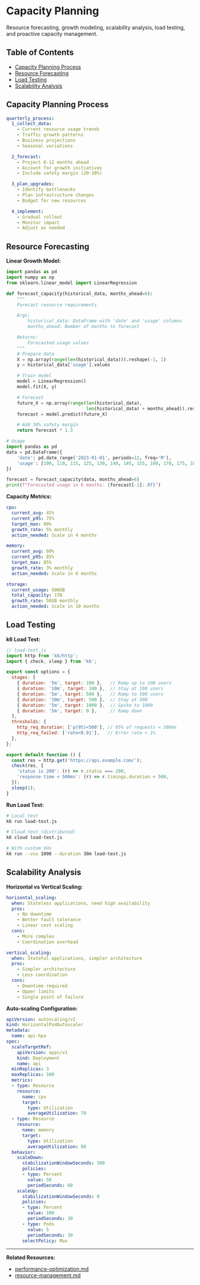 # Capacity Planning

Resource forecasting, growth modeling, scalability analysis, load testing, and proactive capacity management.

## Table of Contents

- [Capacity Planning Process](#capacity-planning-process)
- [Resource Forecasting](#resource-forecasting)
- [Load Testing](#load-testing)
- [Scalability Analysis](#scalability-analysis)

## Capacity Planning Process

```yaml
quarterly_process:
  1_collect_data:
    - Current resource usage trends
    - Traffic growth patterns
    - Business projections
    - Seasonal variations

  2_forecast:
    - Project 6-12 months ahead
    - Account for growth initiatives
    - Include safety margin (20-30%)

  3_plan_upgrades:
    - Identify bottlenecks
    - Plan infrastructure changes
    - Budget for new resources

  4_implement:
    - Gradual rollout
    - Monitor impact
    - Adjust as needed
```

## Resource Forecasting

**Linear Growth Model:**
```python
import pandas as pd
import numpy as np
from sklearn.linear_model import LinearRegression

def forecast_capacity(historical_data, months_ahead=6):
    """
    Forecast resource requirements

    Args:
        historical_data: DataFrame with 'date' and 'usage' columns
        months_ahead: Number of months to forecast

    Returns:
        Forecasted usage values
    """
    # Prepare data
    X = np.array(range(len(historical_data))).reshape(-1, 1)
    y = historical_data['usage'].values

    # Train model
    model = LinearRegression()
    model.fit(X, y)

    # Forecast
    future_X = np.array(range(len(historical_data),
                              len(historical_data) + months_ahead)).reshape(-1, 1)
    forecast = model.predict(future_X)

    # Add 30% safety margin
    return forecast * 1.3

# Usage
import pandas as pd
data = pd.DataFrame({
    'date': pd.date_range('2023-01-01', periods=12, freq='M'),
    'usage': [100, 110, 115, 125, 130, 140, 145, 155, 160, 170, 175, 185]
})

forecast = forecast_capacity(data, months_ahead=6)
print(f"Forecasted usage in 6 months: {forecast[-1]:.0f}")
```

**Capacity Metrics:**
```yaml
cpu:
  current_avg: 45%
  current_p95: 75%
  target_max: 80%
  growth_rate: 5% monthly
  action_needed: Scale in 4 months

memory:
  current_avg: 60%
  current_p95: 85%
  target_max: 85%
  growth_rate: 3% monthly
  action_needed: Scale in 6 months

storage:
  current_usage: 500GB
  total_capacity: 1TB
  growth_rate: 50GB monthly
  action_needed: Scale in 10 months
```

## Load Testing

**k6 Load Test:**
```javascript
// load-test.js
import http from 'k6/http';
import { check, sleep } from 'k6';

export const options = {
  stages: [
    { duration: '5m', target: 100 },   // Ramp up to 100 users
    { duration: '10m', target: 100 },  // Stay at 100 users
    { duration: '5m', target: 500 },   // Ramp to 500 users
    { duration: '10m', target: 500 },  // Stay at 500
    { duration: '5m', target: 1000 },  // Spike to 1000
    { duration: '5m', target: 0 },     // Ramp down
  ],
  thresholds: {
    http_req_duration: ['p(95)<500'], // 95% of requests < 500ms
    http_req_failed: ['rate<0.01'],   // Error rate < 1%
  },
};

export default function () {
  const res = http.get('https://api.example.com/');
  check(res, {
    'status is 200': (r) => r.status === 200,
    'response time < 500ms': (r) => r.timings.duration < 500,
  });
  sleep(1);
}
```

**Run Load Test:**
```bash
# Local test
k6 run load-test.js

# Cloud test (distributed)
k6 cloud load-test.js

# With custom VUs
k6 run --vus 1000 --duration 30m load-test.js
```

## Scalability Analysis

**Horizontal vs Vertical Scaling:**
```yaml
horizontal_scaling:
  when: Stateless applications, need high availability
  pros:
    - No downtime
    - Better fault tolerance
    - Linear cost scaling
  cons:
    - More complex
    - Coordination overhead

vertical_scaling:
  when: Stateful applications, simpler architecture
  pros:
    - Simpler architecture
    - Less coordination
  cons:
    - Downtime required
    - Upper limits
    - Single point of failure
```

**Auto-scaling Configuration:**
```yaml
apiVersion: autoscaling/v2
kind: HorizontalPodAutoscaler
metadata:
  name: api-hpa
spec:
  scaleTargetRef:
    apiVersion: apps/v1
    kind: Deployment
    name: api
  minReplicas: 3
  maxReplicas: 100
  metrics:
  - type: Resource
    resource:
      name: cpu
      target:
        type: Utilization
        averageUtilization: 70
  - type: Resource
    resource:
      name: memory
      target:
        type: Utilization
        averageUtilization: 80
  behavior:
    scaleDown:
      stabilizationWindowSeconds: 300
      policies:
      - type: Percent
        value: 50
        periodSeconds: 60
    scaleUp:
      stabilizationWindowSeconds: 0
      policies:
      - type: Percent
        value: 100
        periodSeconds: 30
      - type: Pods
        value: 5
        periodSeconds: 30
      selectPolicy: Max
```

---

**Related Resources:**
- [performance-optimization.md](performance-optimization.md)
- [resource-management.md](../platform-engineering/resources/resource-management.md)
